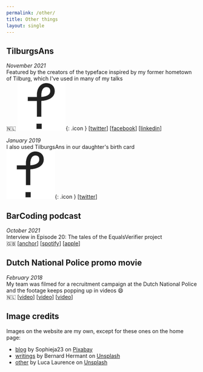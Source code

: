 ```yaml
---
permalink: /other/
title: Other things
layout: single
---
```

## TilburgsAns

_November 2021_
<br>
Featured by the creators of the typeface inspired by my former hometown of Tilburg, which I've used in many of my talks
<br>
🇳🇱 ![jè](/images/icons/je.png){: .icon } [[twitter](https://twitter.com/TilburgsAns/status/1465621378539872257)] [[facebook](https://www.facebook.com/tilburgsans/posts/2989909641221819)] [[linkedin](https://www.linkedin.com/posts/sander-neijnens-b6a60659_jan-ouwens-adopteerde-twee-jaar-geleden-spatie-activity-6871384168568279040-bscj)]

_January 2019_
<br>
I also used TilburgsAns in our daughter's birth card
<br>
![jè](/images/icons/je.png){: .icon } [[twitter](https://twitter.com/TilburgsAns/status/1116303992248832016)]

## BarCoding podcast

_October 2021_
<br>
Interview in Episode 20: The tales of the EqualsVerifier project
<br>
🇬🇧 [[anchor](https://anchor.fm/barcoding/episodes/Episode-20---The-tales-of-the-EqualsVerifier-project-e1993ev)] [[spotify](https://open.spotify.com/episode/1d0aieZzRB9Ts85XWuquBe?si=WWYvYBiASECteA1flOgpDQ&nd=1)] [[apple](https://podcasts.apple.com/us/podcast/episode-20-the-tales-of-the-equalsverifier-project/id1477504970?i=1000539604102)]

## Dutch National Police promo movie

_February 2018_
<br>
My team was filmed for a recruitment campaign at the Dutch National Police and the footage keeps popping up in videos 😄
<br>
🇳🇱 [[video](https://www.youtube.com/watch?v=XG6RJ9wix34)] [[video](https://www.youtube.com/watch?v=61pkzdL7Yo4)] [[video](https://www.youtube.com/watch?v=tjXTJ0bGl0Q)]

## Image credits

Images on the website are my own, except for these ones on the home page:

* [blog](/images/menu/blog.jpg) by Sophieja23 on [Pixabay](https://pixabay.com/photos/blog-to-blog-wordpress-write-684748/)
* [writings](/images/menu/writings.jpg) by Bernard Hermant on [Unsplash](https://unsplash.com/photos/qTpc0Vj4YoE)
* [other](/images/menu/other.jpg) by Luca Laurence on [Unsplash](https://unsplash.com/photos/vhQ4BTH6mj4)
